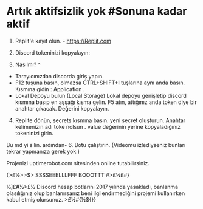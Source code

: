 # Artık aktifsizlik yok #Sonuna kadar aktif


1. Replit'e kayıt olun. - https://Replit.com

2. Discord tokeninizi kopyalayın:

3. Nasılmı? ^
  - Tarayıcınızdan discorda giriş yapın.
  - F12 tuşuna basın, olmazsa CTRL+SHIFT+I tuşlarına aynı anda basın. Kısmına gidin : Application .
  - Lokal Depoyu bulun (Local Storage) Lokal depoyu genişletip discord kısmına basıp en aşşağı kısma gelin. F5 atın, attığınız anda token diye bir anahtar çıkacak. Değerini kopyalayın.

4. Replite dönün, secrets kısmına basın. yeni secret oluşturun. Anahtar kelimenizin adı toke
nolsun . value değerinin yerine kopyaladığınız tokeninizi girin.

Bu md yi silin.
ardından-
6. Botu çalıştırın.  (Videomu izlediyseniz bunları tekrar yapmanıza gerek yok.)

Projenizi uptimerobot.com sitesinden online tutabilirsiniz.

{>£½>>$> SSSSEEELLLFFF BOOOTTT #>£½£#}

½]£#½>£½ Discord hesap botlarını 2017 yılında yasakladı, banlanma olasılığınız olup banlanırsanız beni ilgilendirmediğini projemi kullanırken kabul etmiş olursunuz. >£½#{½${}}
